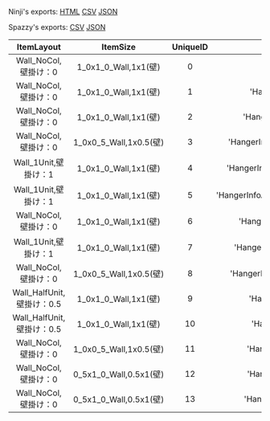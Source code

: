 Ninji's exports: [HTML](https://wuffs.org/acnh/bcsv_140/html/ItemOutfitHangerInfo.html) [CSV](https://wuffs.org/acnh/bcsv_140/csv/ItemOutfitHangerInfo.csv) [JSON](https://wuffs.org/acnh/bcsv_140/json/ItemOutfitHangerInfo.json)

Spazzy's exports: [CSV](https://github.com/McSpazzy/acnh-csv/blob/master/ItemOutfitHangerInfo.csv) [JSON](https://github.com/McSpazzy/acnh-json/blob/master/ItemOutfitHangerInfo.json)

| ItemLayout | ItemSize | UniqueID | Label | ResName |
|:--:|:--:|:--:|:--:|:--:|
| Wall_NoCol,壁掛け：0 | 1_0x1_0_Wall,1x1(壁) | 0 | 'None' | '' | 
| Wall_NoCol,壁掛け：0 | 1_0x1_0_Wall,1x1(壁) | 1 | 'HangerInfoTops' | 'FtrHangerTops' | 
| Wall_NoCol,壁掛け：0 | 1_0x1_0_Wall,1x1(壁) | 2 | 'HangerInfoBottoms' | 'FtrHangerBottoms' | 
| Wall_NoCol,壁掛け：0 | 1_0x0_5_Wall,1x0.5(壁) | 3 | 'HangerInfoAccessoryGlass' | 'FtrHangerAccessoryGlass' | 
| Wall_1Unit,壁掛け：1 | 1_0x1_0_Wall,1x1(壁) | 4 | 'HangerInfoAccessoryMouth' | 'FtrHangerAccessoryMouth' | 
| Wall_1Unit,壁掛け：1 | 1_0x1_0_Wall,1x1(壁) | 5 | 'HangerInfoAccessoryGlassMouth' | 'FtrHangerAccessoryGlassmouth' | 
| Wall_NoCol,壁掛け：0 | 1_0x1_0_Wall,1x1(壁) | 6 | 'HangerInfoCapsMask' | 'FtrHangerCapMask' | 
| Wall_1Unit,壁掛け：1 | 1_0x1_0_Wall,1x1(壁) | 7 | 'HangerInfoCapsFullface' | 'FtrHangerCapFullface' | 
| Wall_NoCol,壁掛け：0 | 1_0x0_5_Wall,1x0.5(壁) | 8 | 'HangerInfoCapsOrnament' | 'FtrHangerCapOrnament' | 
| Wall_HalfUnit,壁掛け：0.5 | 1_0x1_0_Wall,1x1(壁) | 9 | 'HangerInfoCaps' | 'FtrHangerCap' | 
| Wall_HalfUnit,壁掛け：0.5 | 1_0x1_0_Wall,1x1(壁) | 10 | 'HangerInfoBag' | 'FtrHangerBag' | 
| Wall_NoCol,壁掛け：0 | 1_0x0_5_Wall,1x0.5(壁) | 11 | 'HangerInfoShoes' | 'FtrHangerShoes' | 
| Wall_NoCol,壁掛け：0 | 0_5x1_0_Wall,0.5x1(壁) | 12 | 'HangerInfoSocks' | 'FtrHangerSocks' | 
| Wall_NoCol,壁掛け：0 | 0_5x1_0_Wall,0.5x1(壁) | 13 | 'HangerInfoToolFan' | 'FtrHangerToolFan' | 
